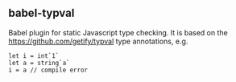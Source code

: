 ## babel-typval

Babel plugin for static Javascript type checking. It is based on the https://github.com/getify/typval type annotations, e.g.

```
let i = int`1`
let a = string`a`
i = a // compile error
```

